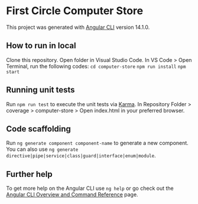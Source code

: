 # First Circle Computer Store

This project was generated with [Angular CLI](https://github.com/angular/angular-cli) version 14.1.0.

## How to run in local

Clone this repository. Open folder in Visual Studio Code. In VS Code > Open Terminal, run the following codes:
`cd computer-store`
`npm run install`
`npm start`

## Running unit tests

Run `npm run test` to execute the unit tests via [Karma](https://karma-runner.github.io).
In Repository Folder > coverage > computer-store > Open index.html in your preferred browser.

## Code scaffolding

Run `ng generate component component-name` to generate a new component. You can also use `ng generate directive|pipe|service|class|guard|interface|enum|module`.

## Further help

To get more help on the Angular CLI use `ng help` or go check out the [Angular CLI Overview and Command Reference](https://angular.io/cli) page.
